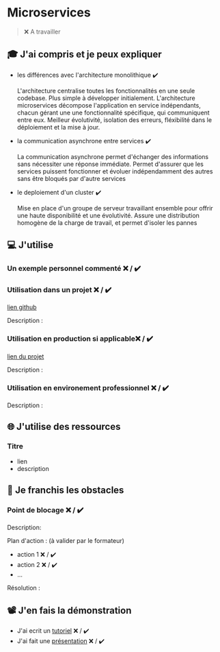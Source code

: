 # Microservices

> ❌ A travailler

## 🎓 J'ai compris et je peux expliquer

- les différences avec l'architecture monolithique ✔️

  L'architecture centralise toutes les fonctionnalités en une seule codebase. Plus simple à développer initialement.
  L'architecture microservices décompose l'application en service indépendants, chacun gérant une une fonctionnalité spécifique, qui communiquent entre eux. Meilleur évolutivité, isolation des erreurs,    fléxibilité dans le déploiement et la mise à jour.
  
- la communication asynchrone entre services ✔️
  
  La communication asynchrone permet d'échanger des informations sans nécessiter une réponse immédiate. Permet d'assurer que les services puissent fonctionner et évoluer indépendamment des autres sans 
  être bloqués par d'autre services
  
- le deploiement d'un cluster ✔️
  
  Mise en place d'un groupe de serveur travaillant ensemble pour offrir une haute disponibilité et une évolutivité. Assure une distribution homogène de la charge de travail, et permet d'isoler les pannes

## 💻 J'utilise

### Un exemple personnel commenté ❌ / ✔️

### Utilisation dans un projet ❌ / ✔️

[lien github](...)

Description :

### Utilisation en production si applicable❌ / ✔️

[lien du projet](...)

Description :

### Utilisation en environement professionnel ❌ / ✔️

Description :

## 🌐 J'utilise des ressources

### Titre

- lien
- description

## 🚧 Je franchis les obstacles

### Point de blocage ❌ / ✔️

Description:

Plan d'action : (à valider par le formateur)

- action 1 ❌ / ✔️
- action 2 ❌ / ✔️
- ...

Résolution :

## 📽️ J'en fais la démonstration

- J'ai ecrit un [tutoriel](...) ❌ / ✔️
- J'ai fait une [présentation](...) ❌ / ✔️
